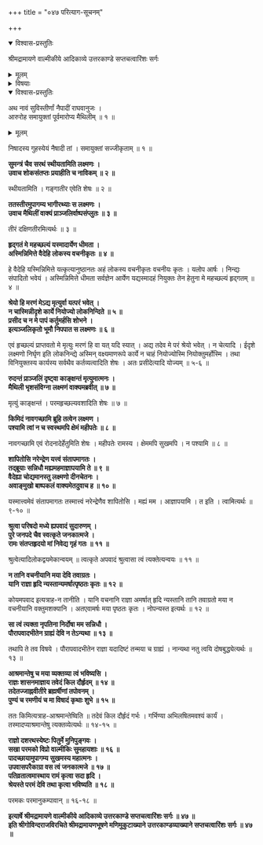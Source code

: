 +++
title = "०४७ परित्याग-सूचनम्"

+++

<details open><summary>विश्वास-प्रस्तुतिः</summary>

श्रीमद्रामायणे वाल्मीकीये आदिकाव्ये उत्तरकाण्डे सप्तचत्वारिंशः सर्गः
</details>

<details><summary>मूलम्</summary>

श्रीमद्रामायणे वाल्मीकीये आदिकाव्ये उत्तरकाण्डे सप्तचत्वारिंशः सर्गः
</details>

<details><summary>विषयाः</summary>

लक्ष्मणेन सीताया नौकारोपणेन  
गङ्गोत्तर--तीर-स्थ--वाल्मीक्य्-आश्रम-समीप-प्रापणेन  
तस्यां स-शोकं राम-नियोग-निवेदनम् ॥ १ ॥
</details>

<details open><summary>विश्वास-प्रस्तुतिः</summary>

अथ नावं सुविस्तीर्णां नैपादीं राघवानुजः ।  
आरुरोह समायुक्तां पूर्वमारोप्य मैथिलीम् ॥ १ ॥
</details>

<details><summary>मूलम्</summary>

अथ नावं सुविस्तीर्णां नैपादीं राघवानुजः ।  
आरुरोह समायुक्तां पूर्वमारोप्य मैथिलीम् ॥ १ ॥
</details>

निषादस्य गुहस्येयं नैषादी तां । समायुक्तां सज्जीकृताम् ॥ १ ॥

**सुमन्त्रं चैव सरथं स्थीयतामिति लक्ष्मणः ।  
उवाच शोकसंतप्तः प्रयाहीति च नाविकम् ॥ २ ॥**

स्थीयतामिति । गङ्गातीर एवेति शेषः ॥ २ ॥

**ततस्तीरमुपागम्य भागीरथ्याः स लक्ष्मणः ।  
उवाच मैथिलीं वाक्यं प्राञ्जलिर्वाष्पसंप्लुतः ॥ ३ ॥**

तीरं दक्षिणतीरमित्यर्थः ॥ ३ ॥

**हृद्गतं मे महच्छल्यं यस्मादार्येण धीमता ।  
अस्मिन्निमित्ते वैदेहि लोकस्य वचनीकृतः ॥ ४ ॥**

हे वैदेहि यस्मिन्निमित्ते यत्कृत्यानुष्ठानतः अहं लोकस्य वचनीकृतः वचनीयः कृतः । यलोप आर्षः । निन्द्यः संपादितो भवेयं । अस्मिन्निमित्ते धीमता सर्वज्ञेन आर्येण यद्यस्मादहं नियुक्तः तेन हेतुना मे महच्छल्यं हृद्गतम् ॥ ४ ॥

**श्रेयो हि मरणं मेऽद्य मृत्युर्वा यत्परं भवेत् ।  
न चास्मिन्नीदृशे कार्ये नियोज्यो लोकनिन्दिते ॥ ५ ॥  
प्रसीद च न मे पापं कर्तुमर्हसि शोभने ।  
इत्यञ्जलिकृतो भूमौ निपपात स लक्ष्मणः ॥ ६ ॥**

एवं हृच्छल्यं प्राप्तवतो मे मृत्युः मरणं हि वा यत् यदि स्यात् । अद्य तदेव मे परं श्रेयो भवेत् । न चेत्यादि । ईदृशे लक्ष्मणो निर्घृण इति लोकनिन्द्ये अस्मिन् वक्ष्यमाणरूपे कार्ये न चाहं नियोज्योस्मि नियोक्तुमर्होस्मि । तथा विनियुक्तस्य कार्यस्य सर्वथैव कर्तव्यत्वादिति शेषः । अतः प्रसीदेत्यादि योज्यम् ॥ ५-६ ॥

**रुदन्तं प्राञ्जलिं दृष्ट्वा काङ्क्षन्तं मृत्युमात्मनः ।  
मैथिली भृशसंविग्ना लक्ष्मणं वाक्यमब्रवीत् ॥ ७ ॥**

मृत्युं काङ्क्षन्तं । परमहृच्छल्यवशादिति शेषः ॥ ७ ॥

**किमिदं नावगच्छामि ब्रूहि तत्वेन लक्ष्मण ।  
पश्यामि त्वां न च स्वस्थमपि क्षेमं महीपतेः ॥ ८ ॥**

नावगच्छामि एवं रोदनादेर्हेतुमिति शेषः । महीपतेः रामस्य । क्षेममपि सुखमपि । न पश्यामि ॥ ८ ॥

**शापितोसि नरेन्द्रेण यत्त्वं संतापमागतः ।  
तद्ब्रूयाः सन्निधौ मह्यमहमाज्ञापयामि ते ॥ ९ ॥  
वैदेह्या चोद्यमानस्तु लक्ष्मणो दीनचेतनः ।  
अवाङ्मुखो बाष्पकलं वाक्यमेतदुवाच ह ॥ १० ॥**

यस्मात्त्वमेवं संतापमागतः तस्मात्त्वं नरेन्द्रेणैव शापितोसि । मह्यं मम । आज्ञापयामि । त इति । त्वामित्यर्थः ॥ ९-१० ॥

**श्रुत्वा परिषदो मध्ये ह्यपवादं सुदारुणम् ।  
पुरे जनपदे चैव स्वत्कृते जनकात्मजे ।  
रामः संतप्तहृदयो मां निवेद्य गृहं गतः ॥ ११ ॥**

श्रुत्वेत्यादिलोकद्वयमेकान्वयम् ॥ त्वत्कृते अपवादं श्रुत्वासा त्वं त्यक्तेत्यन्वयः ॥ ११ ॥

**न तानि वचनीयानि मया देवि तवाग्रतः ।  
यानि राज्ञा हृदि न्यस्तान्यमर्षात्पृष्ठतः कृतः ॥ १२ ॥**

कोयमपवाद इत्यत्राह-न तानीति । यानि वचनानि राज्ञा अमर्षात् हृदि न्यस्तानि तानि तवाग्रतो मया न वचनीयानि वक्तुमशक्यानि । अतएवामर्षः मया पृष्ठतः कृतः । नोपन्यस्त इत्यर्थः ॥ १२ ॥

**सा त्वं त्यक्ता नृपतिना निर्दोषा मम सन्निधौ ।  
पौरापवादभीतेन ग्राह्यं देवि न तेऽन्यथा ॥ १३ ॥**

तथापि ते तव विषये । पौरापवादभीतेन राज्ञा यदादिष्टं तन्मया च ग्राह्यं । नान्यथा नतु त्वयि दोषबुद्ध्येत्यर्थः ॥ १३ ॥

**आश्रमान्तेषु च मया व्यक्तव्या त्वं भविष्यसि ।  
राज्ञः शासनमाज्ञाय तवेदं किल दौर्हृदम् ॥ १४ ॥  
तदेतज्जाह्नवीतीरे ब्रह्मर्षीणां तपोवनम् ।  
पुण्यं च रमणीयं च मा विषादं कृथाः शुभे ॥ १५ ॥**

ततः किमित्यत्राह-आश्रमान्तेष्विति ॥ तदेवं किल दौर्हृदं गर्भः । गर्भिण्या अभिलषितमवश्यं कार्यं । तस्मादप्याश्रमान्तेषु त्यक्तव्येत्यर्थः ॥ १४-१५ ॥

**राज्ञो दशरथस्येष्टः पितुर्मे मुनिपुङ्गवः ।  
सखा परमको विप्रो वाल्मीकिः सुमहायशाः ॥ १६ ॥  
पादच्छायामुपागम्य सुखमस्य महात्मनः ।  
उपवासपरैकाग्रा वस त्वं जनकात्मजे ॥ १७ ॥  
पतिव्रतात्वमास्थाय रामं कृत्वा सदा हृदि ।  
श्रेयस्ते परमं देवि तथा कृत्वा भविष्यति ॥ १८ ॥**

परमकः परमानुकम्पावान् ॥ १६-१८ ॥

**इत्यार्षे श्रीमद्रामायणे वाल्मीकीये आदिकाव्ये उत्तरकाण्डे सप्तचत्वारिंशः सर्गः ॥ ४७ ॥  
इति श्रीगोविन्दराजविरचिते श्रीमद्रामायणभूषणे मणिमुकुटाख्याने उत्तरकाण्डव्याख्याने सप्तचत्वारिंशः सर्गः ॥ ४७ ॥**
